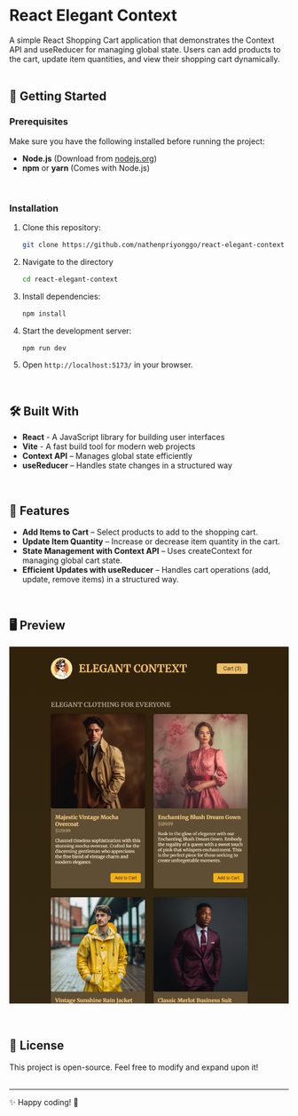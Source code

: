 # React Elegant Context

A simple React Shopping Cart application that demonstrates the Context API and useReducer for managing global state. Users can add products to the cart, update item quantities, and view their shopping cart dynamically. 
<br><br>


## 🚀 Getting Started

### **Prerequisites**
Make sure you have the following installed before running the project:
- **Node.js** (Download from [nodejs.org](https://nodejs.org/))
- **npm** or **yarn** (Comes with Node.js)
<br>

### **Installation**
1. Clone this repository:
   ```sh
   git clone https://github.com/nathenpriyonggo/react-elegant-context
   ```
2. Navigate to the directory
   ```sh
   cd react-elegant-context
   ```
3. Install dependencies:
   ```sh
   npm install
   ```
4. Start the development server:
   ```sh
   npm run dev
   ```
5. Open ```http://localhost:5173/``` in your browser.
<br>

## 🛠️ Built With
- **React** - A JavaScript library for building user interfaces
- **Vite** - A fast build tool for modern web projects
- **Context API** – Manages global state efficiently
- **useReducer** – Handles state changes in a structured way
<br>

## 📌 Features
- **Add Items to Cart** – Select products to add to the shopping cart.
- **Update Item Quantity** – Increase or decrease item quantity in the cart.
- **State Management with Context API** – Uses createContext for managing global cart state.
- **Efficient Updates with useReducer** – Handles cart operations (add, update, remove items) in a structured way.
<br>


## 🖥️ Preview
<p align="center"><img src="webPreview.png" width="700"></p>
<br>

## 📜 License
This project is open-source. Feel free to modify and expand upon it!
<br><br>


---

✨ Happy coding! 🚀
